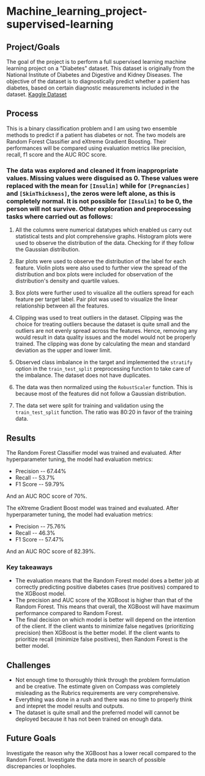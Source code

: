 # Machine_learning_project-supervised-learning

## Project/Goals

The goal of the project is to perform a full supervised learning machine learning project on a "Diabetes" dataset. This dataset is originally from the National Institute of Diabetes and Digestive and Kidney Diseases. The objective of the dataset is to diagnostically predict whether a patient has diabetes, based on certain diagnostic measurements included in the dataset. [Kaggle Dataset](https://www.kaggle.com/datasets/akshaydattatraykhare/diabetes-dataset)

## Process

This is a binary classification problem and I am using two ensemble methods to predict if a patient has diabetes or not. The two models are Random Forest Classifier and eXtreme Gradient Boosting. Their performances will be compared using evaluation metrics like precision, recall, f1 score and the AUC ROC score.

### The data was explored and cleaned it from inappropriate values. Missing values were disguised as 0. These values were replaced with the mean for `[Insulin]` while for `[Pregnancies]` and `[SkinThickness]`, the zeros were left alone, as this is completely normal. It is not possible for `[Insulin]` to be 0, the person will not survive. Other exploration and preprocessing tasks where carried out as follows:

1. All the columns were numerical datatypes which enabled us carry out statistical tests and plot comprehensive graphs. Histogram plots were used to observe the distribution of the data. Checking for if they follow the Gaussian distribution.

2. Bar plots were used to observe the distribution of the label for each feature. Violin plots were also used to further view the spread of the distribution and box plots were included for observation of the distribution's density and quartile values.

3. Box plots were further used to visualize all the outliers spread for each feature per target label. Pair plot was used to visualize the linear relationship between all the features.

4. Clipping was used to treat outliers in the dataset. Clipping was the choice for treating outliers because the dataset is quite small and the outliers are not evenly spread across the features. Hence, removing any would result in data quality issues and the model would not be properly trained. The clipping was done by calculating the mean and standard deviation as the upper and lower limit.

5. Observed class imbalance in the target and implemented the `stratify` option in the `train_test_split` preprocessing function to take care of the imbalance. The dataset does not have duplicates.

6. The data was then normalized using the `RobustScaler` function. This is because most of the features did not follow a Gaussian distribution.

7. The data set were split for training and validation using the `train_test_split` function. The ratio was 80:20 in favor of the training data.

## Results
The Random Forest Classifier model was trained and evaluated. After hyperparameter tuning, the model had evaluation metrics:
- Precision -- 67.44%
- Recall -- 53.7%
- F1 Score -- 59.79%

And an AUC ROC score of 70%.

The eXtreme Gradient Boost model was trained and evaluated. After hyperparameter tuning, the model had evaluation metrics:
- Precision -- 75.76%
- Recall -- 46.3%
- F1 Score -- 57.47%

And an AUC ROC score of 82.39%.

### Key takeaways
- The evaluation means that the Random Forest model does a better job at correctly predicting positive diabetes cases (true positives) compared to the XGBoost model. 
- The precision and AUC score of the XGBoost is higher than that of the Random Forest. This means that overall, the XGBoost will have maximum performance compared to Random Forest.
- The final decision on which model is better will depend on the intention of the client. If the client wants to minimize false negatives (prioritizing precision) then XGBoost is the better model. If the client wants to prioritize recall (minimize false positives), then Random Forest is the better model.

## Challenges 
 - Not enough time to thoroughly think through the problem formulation and be creative. The estimate given on Compass was completely misleading as the Rubrics requirements are very comprehensive.
 - Everything was done in a rush and there was no time to properly think and intepret the model results and outputs.
 - The dataset is quite small and the preferred model will cannot be deployed because it has not been trained on enough data.

## Future Goals
Investigate the reason why the XGBoost has a lower recall compared to the Random Forest. Investigate the data more in search of possible discrepancies or loopholes.
